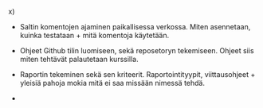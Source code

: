 x) 
- Saltin komentojen ajaminen paikallisessa verkossa. Miten asennetaan, kuinka testataan + mitä komentoja käytetään.
- Ohjeet Github tilin luomiseen, sekä reposetoryn tekemiseen. Ohjeet siis miten tehtävät palautetaan kurssilla.
- Raportin tekeminen sekä sen kriteerit. Raportointityypit, viittausohjeet + yleisiä pahoja mokia mitä ei saa missään nimessä tehdä.

- 
